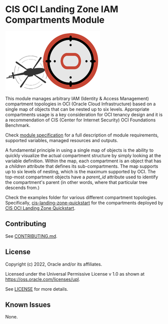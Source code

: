 # CIS OCI Landing Zone IAM Compartments Module

![Landing Zone logo](./images/landing_zone_300.png)

This module manages arbitrary IAM (Identity & Access Management) compartment topologies in OCI (Oracle Cloud Infrastructure) based on a single map of objects that can be nested up to six levels. Appropriate compartments usage is a key consideration for OCI tenancy design and it is a recommendation of CIS (Center for Internet Security) OCI Foundations Benchmark. 

Check [module specification](./SPEC.md) for a full description of module requirements, supported variables, managed resources and outputs.

A fundamental principle in using a single map of objects is the ability to quickly visualize the actual compartment structure by simply looking at the variable definition. Within the map, each compartment is an object that has a *children* attribute that defines its sub-compartments. The map supports up to six levels of nesting, which is the maximum supported by OCI. The top-most compartment objects have a *parent_id* attribute used to identify the compartment's parent (in other words, where that particular tree descends from.)

Check the examples folder for various different compartment topologies. Specifically, [cis-landing-zone-quickstart](./examples/cis-landing-zone-quickstart/README.md) for the compartments deployed by [CIS OCI Landing Zone Quickstart](https://github.com/oracle-quickstart/oci-cis-landingzone-quickstart).

## Contributing
See [CONTRIBUTING.md](./CONTRIBUTING.md).

## License
Copyright (c) 2022, Oracle and/or its affiliates.

Licensed under the Universal Permissive License v 1.0 as shown at https://oss.oracle.com/licenses/upl.

See [LICENSE](./LICENSE) for more details.

## Known Issues
None.
